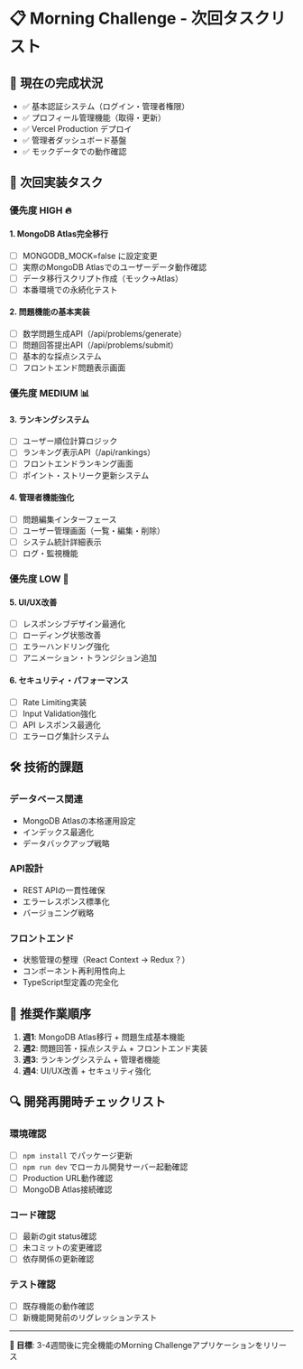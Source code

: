 # 📋 Morning Challenge - 次回タスクリスト

## 🎯 現在の完成状況
- ✅ 基本認証システム（ログイン・管理者権限）
- ✅ プロフィール管理機能（取得・更新）
- ✅ Vercel Production デプロイ
- ✅ 管理者ダッシュボード基盤
- ✅ モックデータでの動作確認

## 🚀 次回実装タスク

### 優先度 HIGH 🔥

#### 1. MongoDB Atlas完全移行
- [ ] MONGODB_MOCK=false に設定変更
- [ ] 実際のMongoDB Atlasでのユーザーデータ動作確認
- [ ] データ移行スクリプト作成（モック→Atlas）
- [ ] 本番環境での永続化テスト

#### 2. 問題機能の基本実装
- [ ] 数学問題生成API（/api/problems/generate）
- [ ] 問題回答提出API（/api/problems/submit）
- [ ] 基本的な採点システム
- [ ] フロントエンド問題表示画面

### 優先度 MEDIUM 📊

#### 3. ランキングシステム
- [ ] ユーザー順位計算ロジック
- [ ] ランキング表示API（/api/rankings）
- [ ] フロントエンドランキング画面
- [ ] ポイント・ストリーク更新システム

#### 4. 管理者機能強化
- [ ] 問題編集インターフェース
- [ ] ユーザー管理画面（一覧・編集・削除）
- [ ] システム統計詳細表示
- [ ] ログ・監視機能

### 優先度 LOW 🔧

#### 5. UI/UX改善
- [ ] レスポンシブデザイン最適化
- [ ] ローディング状態改善
- [ ] エラーハンドリング強化
- [ ] アニメーション・トランジション追加

#### 6. セキュリティ・パフォーマンス
- [ ] Rate Limiting実装
- [ ] Input Validation強化
- [ ] API レスポンス最適化
- [ ] エラーログ集計システム

## 🛠️ 技術的課題

### データベース関連
- MongoDB Atlasの本格運用設定
- インデックス最適化
- データバックアップ戦略

### API設計
- REST APIの一貫性確保
- エラーレスポンス標準化
- バージョニング戦略

### フロントエンド
- 状態管理の整理（React Context → Redux？）
- コンポーネント再利用性向上
- TypeScript型定義の完全化

## 📅 推奨作業順序

1. **週1**: MongoDB Atlas移行 + 問題生成基本機能
2. **週2**: 問題回答・採点システム + フロントエンド実装
3. **週3**: ランキングシステム + 管理者機能
4. **週4**: UI/UX改善 + セキュリティ強化

## 🔍 開発再開時チェックリスト

### 環境確認
- [ ] `npm install` でパッケージ更新
- [ ] `npm run dev` でローカル開発サーバー起動確認
- [ ] Production URL動作確認
- [ ] MongoDB Atlas接続確認

### コード確認  
- [ ] 最新のgit status確認
- [ ] 未コミットの変更確認
- [ ] 依存関係の更新確認

### テスト確認
- [ ] 既存機能の動作確認
- [ ] 新機能開発前のリグレッションテスト

---

**🎯 目標**: 3-4週間後に完全機能のMorning Challengeアプリケーションをリリース
